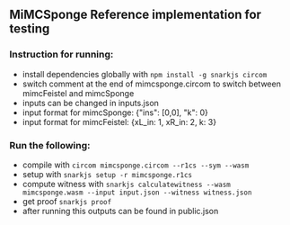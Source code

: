 ## MiMCSponge Reference implementation for testing
### Instruction for running:
- install dependencies globally with ```npm install -g snarkjs circom```
- switch comment at the end of mimcsponge.circom to switch between mimcFeistel and mimcSponge
- inputs can be changed in inputs.json
- input format for mimcSponge: {"ins": [0,0], "k": 0}
- input format for mimcFeistel: {xL_in: 1, xR_in: 2, k: 3}

### Run the following:
- compile with ```circom mimcsponge.circom --r1cs --sym --wasm```
- setup with ```snarkjs setup -r mimcsponge.r1cs```
- compute witness with ```snarkjs calculatewitness --wasm mimcsponge.wasm --input input.json --witness witness.json```
- get proof ```snarkjs proof```
- after running this outputs can be found in public.json
